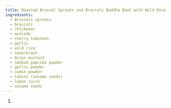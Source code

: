 ```yaml
---
title: Roasted Brussel Sprouts and Broccoli Buddha Bowl with Wild Rice
ingredients:
  - Brussels sprouts
  - broccoli
  - chickpeas
  - avocado
  - cherry tomatoes
  - garlic
  - wild rice
  - sauerkraut
  - Dijon mustard
  - smoked paprika powder
  - garlic powder
  - cumin powder
  - tahini (sesame seeds)
  - lemon juice
  - sesame seeds
---
```

1. 